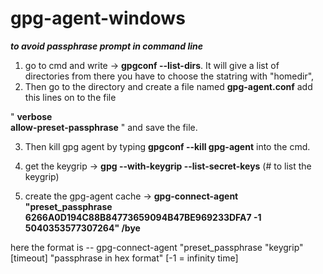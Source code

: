 # gpg-agent-windows
***to avoid passphrase prompt in command line***
1. go to cmd and write -> **gpgconf --list-dirs**. It will give a list of directories from there you have to choose the statring with "homedir",
2. Then go to the directory and create a file named **gpg-agent.conf** add this lines on to the file

"
**verbose <br />
allow-preset-passphrase**
"
and save the file.

3. Then kill gpg agent by typing **gpgconf --kill gpg-agent** into the cmd.

4. get the keygrip -> **gpg --with-keygrip --list-secret-keys** (# to list the keygrip)

5. create the gpg-agent cache -> **gpg-connect-agent "preset_passphrase 6266A0D194C88B84773659094B47BE969233DFA7 -1 5040353577307264" /bye**

here the format is -- gpg-connect-agent "preset_passphrase "keygrip" [timeout] "passphrase in hex format" [-1 = infinity time]
